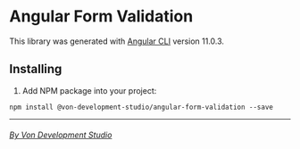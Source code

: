 # Angular Form Validation

This library was generated with [Angular CLI](https://github.com/angular/angular-cli) version 11.0.3.

## Installing

1. Add NPM package into your project:

  ```node
  npm install @von-development-studio/angular-form-validation --save
  ```

<hr>

###### _[By Von Development Studio](https://www.von-development-studio.com/)_
